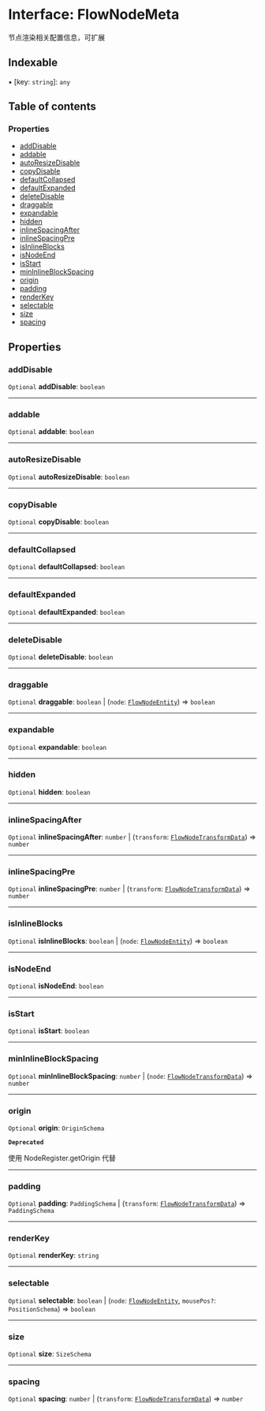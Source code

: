 # Interface: FlowNodeMeta

节点渲染相关配置信息，可扩展

## Indexable

▪ \[key: `string`]: `any`

## Table of contents

### Properties

* [addDisable](/auto-docs/document/interfaces/FlowNodeMeta.md#adddisable)
* [addable](/auto-docs/document/interfaces/FlowNodeMeta.md#addable)
* [autoResizeDisable](/auto-docs/document/interfaces/FlowNodeMeta.md#autoresizedisable)
* [copyDisable](/auto-docs/document/interfaces/FlowNodeMeta.md#copydisable)
* [defaultCollapsed](/auto-docs/document/interfaces/FlowNodeMeta.md#defaultcollapsed)
* [defaultExpanded](/auto-docs/document/interfaces/FlowNodeMeta.md#defaultexpanded)
* [deleteDisable](/auto-docs/document/interfaces/FlowNodeMeta.md#deletedisable)
* [draggable](/auto-docs/document/interfaces/FlowNodeMeta.md#draggable)
* [expandable](/auto-docs/document/interfaces/FlowNodeMeta.md#expandable)
* [hidden](/auto-docs/document/interfaces/FlowNodeMeta.md#hidden)
* [inlineSpacingAfter](/auto-docs/document/interfaces/FlowNodeMeta.md#inlinespacingafter)
* [inlineSpacingPre](/auto-docs/document/interfaces/FlowNodeMeta.md#inlinespacingpre)
* [isInlineBlocks](/auto-docs/document/interfaces/FlowNodeMeta.md#isinlineblocks)
* [isNodeEnd](/auto-docs/document/interfaces/FlowNodeMeta.md#isnodeend)
* [isStart](/auto-docs/document/interfaces/FlowNodeMeta.md#isstart)
* [minInlineBlockSpacing](/auto-docs/document/interfaces/FlowNodeMeta.md#mininlineblockspacing)
* [origin](/auto-docs/document/interfaces/FlowNodeMeta.md#origin)
* [padding](/auto-docs/document/interfaces/FlowNodeMeta.md#padding)
* [renderKey](/auto-docs/document/interfaces/FlowNodeMeta.md#renderkey)
* [selectable](/auto-docs/document/interfaces/FlowNodeMeta.md#selectable)
* [size](/auto-docs/document/interfaces/FlowNodeMeta.md#size)
* [spacing](/auto-docs/document/interfaces/FlowNodeMeta.md#spacing)

## Properties

### addDisable

`Optional` **addDisable**: `boolean`

***

### addable

`Optional` **addable**: `boolean`

***

### autoResizeDisable

`Optional` **autoResizeDisable**: `boolean`

***

### copyDisable

`Optional` **copyDisable**: `boolean`

***

### defaultCollapsed

`Optional` **defaultCollapsed**: `boolean`

***

### defaultExpanded

`Optional` **defaultExpanded**: `boolean`

***

### deleteDisable

`Optional` **deleteDisable**: `boolean`

***

### draggable

`Optional` **draggable**: `boolean` | (`node`: [`FlowNodeEntity`](/auto-docs/document/classes/FlowNodeEntity-1.md)) => `boolean`

***

### expandable

`Optional` **expandable**: `boolean`

***

### hidden

`Optional` **hidden**: `boolean`

***

### inlineSpacingAfter

`Optional` **inlineSpacingAfter**: `number` | (`transform`: [`FlowNodeTransformData`](/auto-docs/document/classes/FlowNodeTransformData.md)) => `number`

***

### inlineSpacingPre

`Optional` **inlineSpacingPre**: `number` | (`transform`: [`FlowNodeTransformData`](/auto-docs/document/classes/FlowNodeTransformData.md)) => `number`

***

### isInlineBlocks

`Optional` **isInlineBlocks**: `boolean` | (`node`: [`FlowNodeEntity`](/auto-docs/document/classes/FlowNodeEntity-1.md)) => `boolean`

***

### isNodeEnd

`Optional` **isNodeEnd**: `boolean`

***

### isStart

`Optional` **isStart**: `boolean`

***

### minInlineBlockSpacing

`Optional` **minInlineBlockSpacing**: `number` | (`node`: [`FlowNodeTransformData`](/auto-docs/document/classes/FlowNodeTransformData.md)) => `number`

***

### origin

`Optional` **origin**: `OriginSchema`

**`Deprecated`**

使用 NodeRegister.getOrigin 代替

***

### padding

`Optional` **padding**: `PaddingSchema` | (`transform`: [`FlowNodeTransformData`](/auto-docs/document/classes/FlowNodeTransformData.md)) => `PaddingSchema`

***

### renderKey

`Optional` **renderKey**: `string`

***

### selectable

`Optional` **selectable**: `boolean` | (`node`: [`FlowNodeEntity`](/auto-docs/document/classes/FlowNodeEntity-1.md), `mousePos?`: `PositionSchema`) => `boolean`

***

### size

`Optional` **size**: `SizeSchema`

***

### spacing

`Optional` **spacing**: `number` | (`transform`: [`FlowNodeTransformData`](/auto-docs/document/classes/FlowNodeTransformData.md)) => `number`
